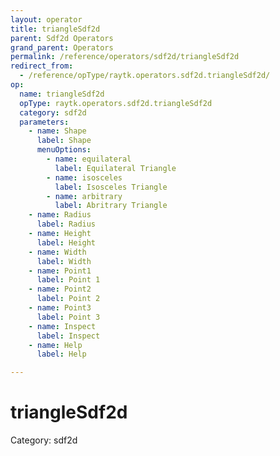 ```yaml
---
layout: operator
title: triangleSdf2d
parent: Sdf2d Operators
grand_parent: Operators
permalink: /reference/operators/sdf2d/triangleSdf2d
redirect_from:
  - /reference/opType/raytk.operators.sdf2d.triangleSdf2d/
op:
  name: triangleSdf2d
  opType: raytk.operators.sdf2d.triangleSdf2d
  category: sdf2d
  parameters:
    - name: Shape
      label: Shape
      menuOptions:
        - name: equilateral
          label: Equilateral Triangle
        - name: isosceles
          label: Isosceles Triangle
        - name: arbitrary
          label: Abritrary Triangle
    - name: Radius
      label: Radius
    - name: Height
      label: Height
    - name: Width
      label: Width
    - name: Point1
      label: Point 1
    - name: Point2
      label: Point 2
    - name: Point3
      label: Point 3
    - name: Inspect
      label: Inspect
    - name: Help
      label: Help

---
```


# triangleSdf2d

Category: sdf2d

